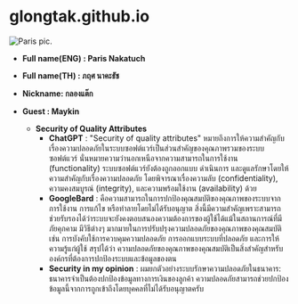 # glongtak.github.io
![Paris pic](https://dg.in.th/1/img/Paris.jpg "What's up").

- **Full name(ENG) : Paris Nakatuch**  
- **Full name(TH) : ภฤศ นาคะธัช**  
- **Nickname: กลองแต๊ก**  
- **Guest : Maykin**

   * **Security of Quality Attributes**
     - **ChatGPT** : "Security of quality attributes" หมายถึงการให้ความสำคัญกับเรื่องความปลอดภัยในระบบซอฟต์แวร์เป็นส่วนสำคัญของคุณภาพรวมของระบบซอฟต์แวร์ นั่นหมายความว่านอกเหนือจากความสามารถในการใช้งาน (functionality) ระบบซอฟต์แวร์ยังต้องถูกออกแบบ ดำเนินการ และดูแลรักษาโดยให้ความสำคัญกับเรื่องความปลอดภัย โดยพิจารณาเรื่องความลับ (confidentiality), ความคงสมบูรณ์ (integrity), และความพร้อมใช้งาน (availability) ด้วย
     - **GoogleBard** : คือความสามารถในการปกป้องคุณสมบัติของคุณภาพของระบบจากการใช้งาน การแก้ไข หรือทำลายโดยไม่ได้รับอนุญาต สิ่งนี้มีความสำคัญเพราะสามารถช่วยรับรองได้ว่าระบบจะยังคงตอบสนองความต้องการของผู้ใช้ได้แม้ในสถานการณ์ที่มีภัยคุกคาม
มีวิธีต่างๆ มากมายในการปรับปรุงความปลอดภัยของคุณภาพของคุณสมบัติ เช่น การบังคับใช้การควบคุมความปลอดภัย การออกแบบระบบที่ปลอดภัย และการให้ความรู้แก่ผู้ใช้
สรุปได้ว่า ความปลอดภัยของคุณภาพของคุณสมบัติเป็นสิ่งสำคัญสำหรับองค์กรที่ต้องการปกป้องระบบและข้อมูลของตน
     - **Security in my opinion** : ผมยกตัวอย่างระบบรักษาความปลอดภัยในธนาคาร: ธนาคารจำเป็นต้องปกป้องข้อมูลทางการเงินของลูกค้า ความปลอดภัยสามารถช่วยปกป้องข้อมูลนี้จากการถูกเข้าถึงโดยบุคคลที่ไม่ได้รับอนุญาตครับ
